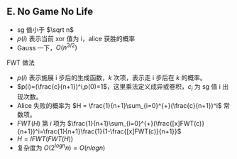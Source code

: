 ## E. No Game No Life

* sg 值小于 $\sqrt n$
* $p(i)$ 表示当前 xor 值为 i，alice 获胜的概率
* Gauss 一下，$O(n^{3/2})$

FWT 做法

* $p(i)$ 表示施展 i 步后的生成函数，$k$ 次项，表示走 i 步后在 $k$ 的概率。
* $p(i)=(\frac{c}{n+1})^i,p(0)=1$，这里乘法定义成异或卷积，$c_i$ 为 sg 值 i 出现次数。
* Alice 失败的概率为 $H = \frac{1}{n+1}\sum_{i=0}^{+}(\frac{c}{n+1})^i$ 常数项。
* $FWT(H)$ 第 $i$ 项为 $\frac{1}{n+1}\sum_{i=0}^{+}(\frac{[x]FWT(c)}{n+1})^i=\frac{1}{n+1}\frac{1}{1-\frac{[x]FWT(c)}{n+1}}$
* $H = IFWT(FWT(H))$ 
* 复杂度为 $O(2^{logn}n) = O(nlogn)$

